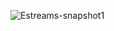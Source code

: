 ![Estreams-snapshot1](https://user-images.githubusercontent.com/82000640/183288815-13ae6fd2-8730-45fb-a8a5-6903b05b3e9f.png)
